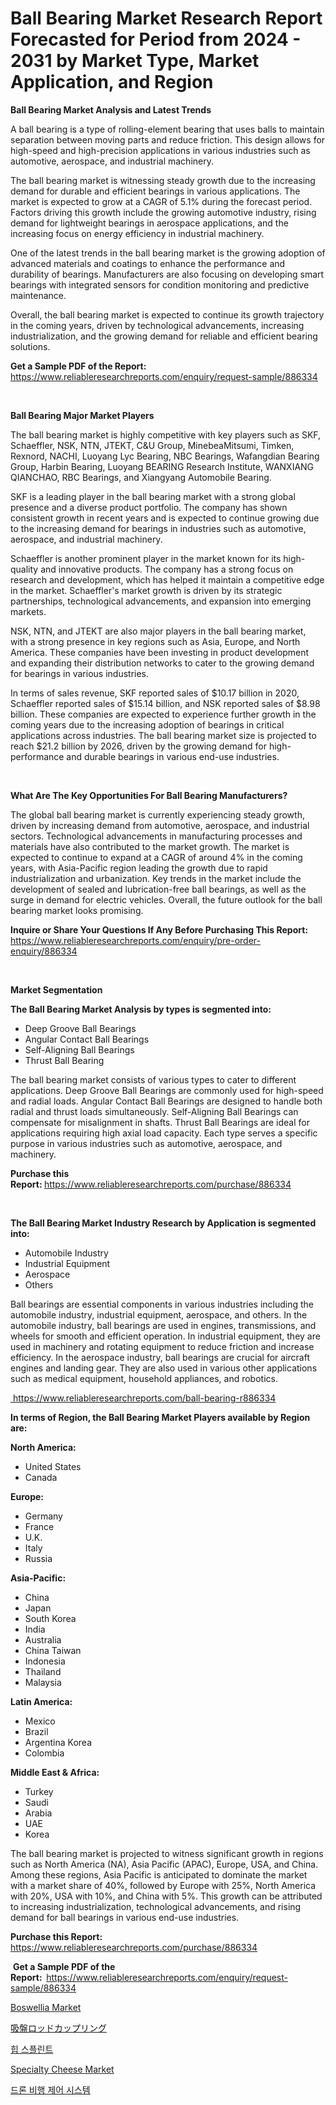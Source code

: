 <p><h1>Ball Bearing Market Research Report Forecasted for Period from 2024 -  2031 by Market Type, Market Application, and Region</h1></p><p><strong>Ball Bearing Market Analysis and Latest Trends</strong></p>
<p><p>A ball bearing is a type of rolling-element bearing that uses balls to maintain separation between moving parts and reduce friction. This design allows for high-speed and high-precision applications in various industries such as automotive, aerospace, and industrial machinery.</p><p>The ball bearing market is witnessing steady growth due to the increasing demand for durable and efficient bearings in various applications. The market is expected to grow at a CAGR of 5.1% during the forecast period. Factors driving this growth include the growing automotive industry, rising demand for lightweight bearings in aerospace applications, and the increasing focus on energy efficiency in industrial machinery.</p><p>One of the latest trends in the ball bearing market is the growing adoption of advanced materials and coatings to enhance the performance and durability of bearings. Manufacturers are also focusing on developing smart bearings with integrated sensors for condition monitoring and predictive maintenance.</p><p>Overall, the ball bearing market is expected to continue its growth trajectory in the coming years, driven by technological advancements, increasing industrialization, and the growing demand for reliable and efficient bearing solutions.</p></p>
<p><strong>Get a Sample PDF of the Report:&nbsp;</strong> <a href="https://www.reliableresearchreports.com/enquiry/request-sample/886334">https://www.reliableresearchreports.com/enquiry/request-sample/886334</a></p>
<p>&nbsp;</p>
<p><strong>Ball Bearing Major Market Players</strong></p>
<p><p>The ball bearing market is highly competitive with key players such as SKF, Schaeffler, NSK, NTN, JTEKT, C&U Group, MinebeaMitsumi, Timken, Rexnord, NACHI, Luoyang Lyc Bearing, NBC Bearings, Wafangdian Bearing Group, Harbin Bearing, Luoyang BEARING Research Institute, WANXIANG QIANCHAO, RBC Bearings, and Xiangyang Automobile Bearing.</p><p>SKF is a leading player in the ball bearing market with a strong global presence and a diverse product portfolio. The company has shown consistent growth in recent years and is expected to continue growing due to the increasing demand for bearings in industries such as automotive, aerospace, and industrial machinery.</p><p>Schaeffler is another prominent player in the market known for its high-quality and innovative products. The company has a strong focus on research and development, which has helped it maintain a competitive edge in the market. Schaeffler's market growth is driven by its strategic partnerships, technological advancements, and expansion into emerging markets.</p><p>NSK, NTN, and JTEKT are also major players in the ball bearing market, with a strong presence in key regions such as Asia, Europe, and North America. These companies have been investing in product development and expanding their distribution networks to cater to the growing demand for bearings in various industries.</p><p>In terms of sales revenue, SKF reported sales of $10.17 billion in 2020, Schaeffler reported sales of $15.14 billion, and NSK reported sales of $8.98 billion. These companies are expected to experience further growth in the coming years due to the increasing adoption of bearings in critical applications across industries. The ball bearing market size is projected to reach $21.2 billion by 2026, driven by the growing demand for high-performance and durable bearings in various end-use industries.</p></p>
<p>&nbsp;</p>
<p><strong>What Are The Key Opportunities For Ball Bearing Manufacturers?</strong></p>
<p><p>The global ball bearing market is currently experiencing steady growth, driven by increasing demand from automotive, aerospace, and industrial sectors. Technological advancements in manufacturing processes and materials have also contributed to the market growth. The market is expected to continue to expand at a CAGR of around 4% in the coming years, with Asia-Pacific region leading the growth due to rapid industrialization and urbanization. Key trends in the market include the development of sealed and lubrication-free ball bearings, as well as the surge in demand for electric vehicles. Overall, the future outlook for the ball bearing market looks promising.</p></p>
<p><strong>Inquire or Share Your Questions If Any Before Purchasing This Report:</strong> <a href="https://www.reliableresearchreports.com/enquiry/pre-order-enquiry/886334">https://www.reliableresearchreports.com/enquiry/pre-order-enquiry/886334</a></p>
<p>&nbsp;</p>
<p><strong>Market Segmentation</strong></p>
<p><strong>The Ball Bearing Market Analysis by types is segmented into:</strong></p>
<p><ul><li>Deep Groove Ball Bearings</li><li>Angular Contact Ball Bearings</li><li>Self-Aligning Ball Bearings</li><li>Thrust Ball Bearing</li></ul></p>
<p><p>The ball bearing market consists of various types to cater to different applications. Deep Groove Ball Bearings are commonly used for high-speed and radial loads. Angular Contact Ball Bearings are designed to handle both radial and thrust loads simultaneously. Self-Aligning Ball Bearings can compensate for misalignment in shafts. Thrust Ball Bearings are ideal for applications requiring high axial load capacity. Each type serves a specific purpose in various industries such as automotive, aerospace, and machinery.</p></p>
<p><strong>Purchase this Report:&nbsp;</strong><a href="https://www.reliableresearchreports.com/purchase/886334">https://www.reliableresearchreports.com/purchase/886334</a></p>
<p>&nbsp;</p>
<p><strong>The Ball Bearing Market Industry Research by Application is segmented into:</strong></p>
<p><ul><li>Automobile Industry</li><li>Industrial Equipment</li><li>Aerospace</li><li>Others</li></ul></p>
<p><p>Ball bearings are essential components in various industries including the automobile industry, industrial equipment, aerospace, and others. In the automobile industry, ball bearings are used in engines, transmissions, and wheels for smooth and efficient operation. In industrial equipment, they are used in machinery and rotating equipment to reduce friction and increase efficiency. In the aerospace industry, ball bearings are crucial for aircraft engines and landing gear. They are also used in various other applications such as medical equipment, household appliances, and robotics.</p></p>
<p><a href="https://www.reliableresearchreports.com/ball-bearing-r886334">&nbsp;https://www.reliableresearchreports.com/ball-bearing-r886334</a></p>
<p><strong>In terms of Region, the Ball Bearing Market Players available by Region are:</strong></p>
<p>
    <p> <strong> North America: </strong>
        <ul>
            <li>United States</li>
            <li>Canada</li>
        </ul>
        </p> 
    <p> <strong> Europe: </strong>
        <ul>
            <li>Germany</li>
            <li>France</li>
            <li>U.K.</li>
            <li>Italy</li>
            <li>Russia</li>
        </ul>
        </p> 
    <p> <strong> Asia-Pacific: </strong>
        <ul>
            <li>China</li>
            <li>Japan</li>
            <li>South Korea</li>
            <li>India</li>
            <li>Australia</li>
            <li>China Taiwan</li>
            <li>Indonesia</li>
            <li>Thailand</li>
            <li>Malaysia</li>
        </ul>
        </p> 
    <p> <strong> Latin America: </strong>
        <ul>
            <li>Mexico</li>
            <li>Brazil</li>
            <li>Argentina Korea</li>
            <li>Colombia</li>
        </ul>
        </p> 
    <p> <strong> Middle East & Africa: </strong>
        <ul>
            <li>Turkey</li>
            <li>Saudi</li>
            <li>Arabia</li>
            <li>UAE</li>
            <li>Korea</li>
        </ul>
    </p>
    </p>
<p><p>The ball bearing market is projected to witness significant growth in regions such as North America (NA), Asia Pacific (APAC), Europe, USA, and China. Among these regions, Asia Pacific is anticipated to dominate the market with a market share of 40%, followed by Europe with 25%, North America with 20%, USA with 10%, and China with 5%. This growth can be attributed to increasing industrialization, technological advancements, and rising demand for ball bearings in various end-use industries.</p></p>
<p><strong>Purchase this Report: </strong><a href="https://www.reliableresearchreports.com/purchase/886334">https://www.reliableresearchreports.com/purchase/886334</a></p>
<p>&nbsp;<strong>Get a Sample PDF of the Report:&nbsp;&nbsp;</strong><a href="https://www.reliableresearchreports.com/enquiry/request-sample/886334">https://www.reliableresearchreports.com/enquiry/request-sample/886334</a></p>
<p><strong></strong></p>
<p><p><a href="https://www.linkedin.com/pulse/boswellia-market-analysis-sze-forecasted-period-from-2024-3zwyc?trackingId=ZytzHV42fz9gCZ5OlT9hsg%3D%3D">Boswellia Market</a></p><p><a href="https://medium.com/@jasoniller59/%E3%82%B5%E3%83%83%E3%82%AB%E3%83%BC%E3%83%AD%E3%83%83%E3%83%89%E3%82%AB%E3%83%83%E3%83%97%E3%83%AA%E3%83%B3%E3%82%B0%E5%B8%82%E5%A0%B4%E3%81%AE%E5%B1%95%E6%9C%9B-%E7%94%A3%E6%A5%AD%E6%A6%82%E6%B3%81%E3%81%A8%E4%BA%88%E6%B8%AC-2024%E5%B9%B4%E3%81%8B%E3%82%892031%E5%B9%B4-32d2ce603811">吸盤ロッドカップリング</a></p><p><a href="https://medium.com/@josefarice/%ED%9E%99-%EC%8A%A4%ED%94%8C%EB%A6%B0%ED%8A%B8-%EC%8B%9C%EC%9E%A5-%EA%B7%9C%EB%AA%A8-%EC%97%B0%ED%8F%89%EA%B7%A0-%EC%84%B1%EC%9E%A5%EB%A5%A0-%EB%8F%99%ED%96%A5-2024-2030-bcdbd280225b">힙 스플린트</a></p><p><a href="https://www.linkedin.com/pulse/specialty-cheese-market-share-evolution-growth-trends-2024-tjwwc?trackingId=b0vQxAtyL5UbkSM60nY85A%3D%3D">Specialty Cheese Market</a></p><p><a href="https://medium.com/@simeonbode1/%EB%93%9C%EB%A1%A0-%EB%B9%84%ED%96%89-%EC%A0%9C%EC%96%B4-%EC%8B%9C%EC%8A%A4%ED%85%9C-%EC%8B%9C%EC%9E%A5-%EB%B6%84%EC%84%9D-%EA%B8%80%EB%A1%9C%EB%B2%8C-%EC%82%B0%EC%97%85-%EC%A0%84%EB%A7%9D-%EB%B0%8F-%EC%98%88%EC%B8%A1-2024%EB%85%84%EB%B6%80%ED%84%B0-2031%EB%85%84%EA%B9%8C%EC%A7%80-ec99a4779eb0">드론 비행 제어 시스템</a></p></p>